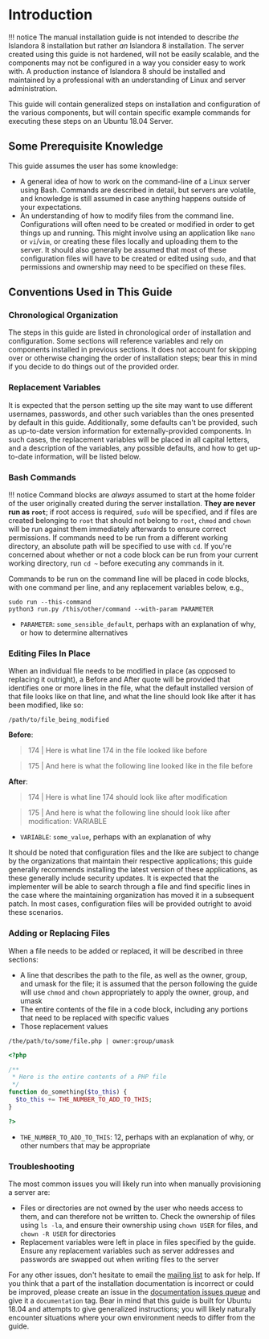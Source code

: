 # Introduction

!!! notice
    The manual installation guide is not intended to describe *the* Islandora 8 installation but rather *an* Islandora 8 installation. The server created using this guide is not hardened, will not be easily scalable, and the components may not be configured in a way you consider easy to work with. A production instance of Islandora 8 should be installed and maintained by a professional with an understanding of Linux and server administration.

This guide will contain generalized steps on installation and configuration of the various components, but will contain specific example commands for executing these steps on an Ubuntu 18.04 Server.

## Some Prerequisite Knowledge

This guide assumes the user has some knowledge:

- A general idea of how to work on the command-line of a Linux server using Bash. Commands are described in detail, but servers are volatile, and knowledge is still assumed in case anything happens outside of your expectations.
- An understanding of how to modify files from the command line. Configurations will often need to be created or modified in order to get things up and running. This might involve using an application like `nano` or `vi`/`vim`, or creating these files locally and uploading them to the server. It should also generally be assumed that most of these configuration files will have to be created or edited using `sudo`, and that permissions and ownership may need to be specified on these files.

## Conventions Used in This Guide

### Chronological Organization

The steps in this guide are listed in chronological order of installation and configuration. Some sections will reference variables and rely on components installed in previous sections. It does not account for skipping over or otherwise changing the order of installation steps; bear this in mind if you decide to do things out of the provided order.

### Replacement Variables

It is expected that the person setting up the site may want to use different usernames, passwords, and other such variables than the ones presented by default in this guide. Additionally, some defaults can't be provided, such as up-to-date version information for externally-provided components. In such cases, the replacement variables will be placed in all capital letters, and a description of the variables, any possible defaults, and how to get up-to-date information, will be listed below.

### Bash Commands

!!! notice
    Command blocks are *always* assumed to start at the home folder of the user originally created during the server installation. **They are never run as `root`**; if root access is required, `sudo` will be specified, and if files are created belonging to `root` that should not belong to `root`, `chmod` and `chown` will be run against them immediately afterwards to ensure correct permissions. If commands need to be run from a different working directory, an absolute path will be specified to use with `cd`. If you're concerned about whether or not a code block can be run from your current working directory, run `cd ~` before executing any commands in it.

Commands to be run on the command line will be placed in code blocks, with one command per line, and any replacement variables below, e.g.,

```shell
sudo run --this-command
python3 run.py /this/other/command --with-param PARAMETER
```
- `PARAMETER`: `some_sensible_default`, perhaps with an explanation of why, or how to determine alternatives

### Editing Files In Place

When an individual file needs to be modified in place (as opposed to replacing it outright), a Before and After quote will be provided that identifies one or more lines in the file, what the default installed version of that file looks like on that line, and what the line should look like after it has been modified, like so:

`/path/to/file_being_modified`

**Before**:
> 174 | Here is what line 174 in the file looked like before

> 175 | And here is what the following line looked like in the file before

**After**:
> 174 | Here is what line 174 should look like after modification

> 175 | And here is what the following line should look like after modification: VARIABLE

- `VARIABLE`: `some_value`, perhaps with an explanation of why

It should be noted that configuration files and the like are subject to change by the organizations that maintain their respective applications; this guide generally recommends installing the latest version of these applications, as these generally include security updates. It is expected that the implementer will be able to search through a file and find specific lines in the case where the maintaining organization has moved it in a subsequent patch. In most cases, configuration files will be provided outright to avoid these scenarios.

### Adding or Replacing Files

When a file needs to be added or replaced, it will be described in three sections:

- A line that describes the path to the file, as well as the owner, group, and umask for the file; it is assumed that the person following the guide will use `chmod` and `chown` appropriately to apply the owner, group, and umask
- The entire contents of the file in a code block, including any portions that need to be replaced with specific values
- Those replacement values

`/the/path/to/some/file.php | owner:group/umask`
```php
<?php

/**
 * Here is the entire contents of a PHP file
 */
function do_something($to_this) {
  $to_this += THE_NUMBER_TO_ADD_TO_THIS;
}

?>
```
- `THE_NUMBER_TO_ADD_TO_THIS`: 12, perhaps with an explanation of why, or other numbers that may be appropriate

### Troubleshooting

The most common issues you will likely run into when manually provisioning a server are:

- Files or directories are not owned by the user who needs access to them, and can therefore not be written to. Check the ownership of files using `ls -la`, and ensure their ownership using `chown USER` for files, and `chown -R USER` for directories
- Replacement variables were left in place in files specified by the guide. Ensure any replacement variables such as server addresses and passwords are swapped out when writing files to the server

For any other issues, don't hesitate to email the [mailing list](mailto:islandora@googlegroups.com) to ask for help. If you think that a part of the installation documentation is incorrect or could be improved, please create an issue in the [documentation issues queue](http://github.com/Islandora/documentation/issues) and give it a `documentation` tag. Bear in mind that this guide is built for Ubuntu 18.04 and attempts to give generalized instructions; you will likely naturally encounter situations where your own environment needs to differ from the guide.
